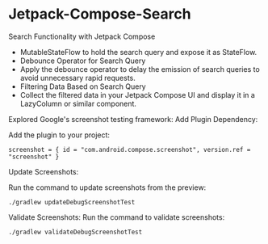 # Jetpack-Compose-Search

Search Functionality with Jetpack Compose

- MutableStateFlow to hold the search query and expose it as StateFlow.
- Debounce Operator for Search Query
- Apply the debounce operator to delay the emission of search queries to avoid unnecessary rapid requests.
- Filtering Data Based on Search Query
- Collect the filtered data in your Jetpack Compose UI and display it in a LazyColumn or similar component.

Explored Google's screenshot testing framework:
Add Plugin Dependency:

Add the plugin to your project:
```
screenshot = { id = "com.android.compose.screenshot", version.ref = "screenshot" }
```
  
Update Screenshots:

Run the command to update screenshots from the preview:
```
./gradlew updateDebugScreenshotTest
```

Validate Screenshots:
Run the command to validate screenshots:
```
./gradlew validateDebugScreenshotTest
```
